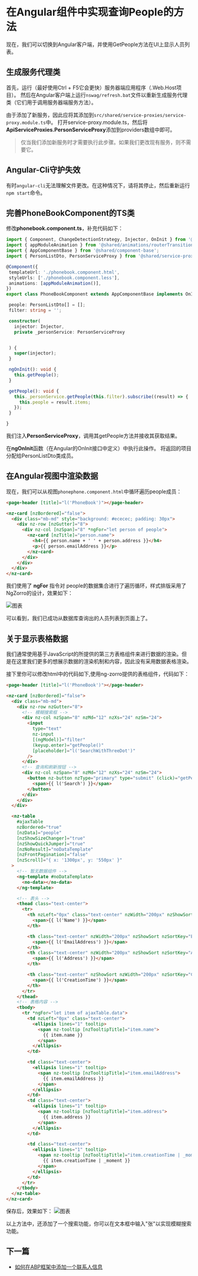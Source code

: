 # 在Angular组件中实现查询People的方法


现在，我们可以切换到Angular客户端，并使用GetPeople方法在UI上显示人员列表。

## 生成服务代理类

首先，运行（最好使用Ctrl + F5它会更快）服务器端应用程序（.Web.Host项目）。
然后在Angular客户端上运行`nswag/refresh.bat`文件以重新生成服务代理类（它们用于调用服务器端服务方法）。

由于添加了新服务，因此应将其添加到`src/shared/service-proxies/service-proxy.module.ts`中。
打开service-proxy.module.ts，然后将**ApiServiceProxies.PersonServiceProxy**添加到providers数组中即可。

> 仅当我们添加新服务时才需要执行此步骤。如果我们更改现有服务，则不需要它。

## Angular-Cli守护失效

有时`angular-cli`无法理解文件更改。在这种情况下，请将其停止，然后重新运行`npm start`命令。

## 完善PhoneBookComponent的TS类
 
 修改**phonebook.component.ts**，补充代码如下：

 ```typescript
import { Component, ChangeDetectionStrategy, Injector, OnInit } from '@angular/core';
import { appModuleAnimation } from '@shared/animations/routerTransition';
import { AppComponentBase } from '@shared/component-base';
import { PersonListDto, PersonServiceProxy } from '@shared/service-proxies';

@Component({
  templateUrl: './phonebook.component.html',
  styleUrls: ['./phonebook.component.less'],
  animations: [appModuleAnimation()],
})
export class PhoneBookComponent extends AppComponentBase implements OnInit {

  people: PersonListDto[] = [];
  filter: string = '';

  constructor(
    injector: Injector,
    private _personService: PersonServiceProxy


  ) {
    super(injector);
  }

  ngOnInit(): void {
    this.getPeople();
  }

  getPeople(): void {
    this._personService.getPeople(this.filter).subscribe((result) => {
      this.people = result.items;
    });
  }

}

 ``` 

 我们注入**PersonServiceProxy**，调用其getPeople方法并接收其获取结果。
 
 在**ngOnInit**函数（在Angular的OnInit接口中定义）中执行此操作。 将返回的项目分配给PersonListDto类成员。

## 在Angular视图中渲染数据

现在，我们可以从视图`phonephone.component.html`中循环遍历people成员：

```html
<page-header [title]="l('PhoneBook')"></page-header>

<nz-card [nzBordered]="false">
  <div class="mb-md" style="background: #ececec; padding: 30px">
    <div nz-row [nzGutter]="8">
      <div nz-col [nzSpan]="8" *ngFor="let person of people">
        <nz-card [nzTitle]="person.name">
          <h4>{{ person.name + ' ' + person.address }}</h4>
          <p>{{ person.emailAddress }}</p>
        </nz-card>
      </div>
    </div>
  </div>
</nz-card>

```
我们使用了 **ngFor** 指令对 people的数据集合进行了遍历循环，样式排版采用了NgZorro的设计，效果如下：

![图表](images/8.1.png)

可以看到，我们已成功从数据库查询出的人员列表到页面上了。
  

## 关于显示表格数据


我们通常使用基于JavaScript的所提供的第三方表格组件来进行数据的渲染。但是在这里我们更多的想展示数据的渲染机制和内容，因此没有采用数据表格渲染。

接下里你可以修改html中的代码如下,使用ng-zorro提供的表格组件，代码如下：

```html
<page-header [title]="l('PhoneBook')"></page-header>

<nz-card [nzBordered]="false">
  <div class="mb-md">
    <div nz-row nzGutter="8">
      <!-- 模糊搜索框 -->
      <div nz-col nzSpan="8" nzMd="12" nzXs="24" nzSm="24">
        <input
          type="text"
          nz-input
          [(ngModel)]="filter"
          (keyup.enter)="getPeople()"
          [placeholder]="l('SearchWithThreeDot')"
        />
      </div>
      <!-- 查询和刷新按钮 -->
      <div nz-col nzSpan="8" nzMd="12" nzXs="24" nzSm="24">
        <button nz-button nzType="primary" type="submit" (click)="getPeople()">
          <span>{{ l('Search') }}</span>
        </button>
      </div>
    </div>
  </div>

  <nz-table
    #ajaxTable
    nzBordered="true"
    [nzData]="people"
    [nzShowSizeChanger]="true"
    [nzShowQuickJumper]="true"
    [nzNoResult]="noDataTemplate"
    [nzFrontPagination]="false"
    [nzScroll]="{ x: '1300px', y: '550px' }"
  >
    <!-- 暂无数据组件 -->
    <ng-template #noDataTemplate>
      <no-data></no-data>
    </ng-template>

    <!-- 表头 -->
    <thead class="text-center">
      <tr>
        <th nzLeft="0px" class="text-center" nzWidth="200px" nzShowSort nzSortKey="Name">
          <span>{{ l('Name') }}</span>
        </th>

        <th class="text-center" nzWidth="200px" nzShowSort nzSortKey="EmailAddress">
          <span>{{ l('EmailAddress') }}</span>
        </th>
        <th class="text-center" nzWidth="200px" nzShowSort nzSortKey="Address">
          <span>{{ l('Address') }}</span>
        </th>

        <th class="text-center" nzShowSort nzWidth="200px" nzSortKey="CreationTime">
          <span>{{ l('CreationTime') }}</span>
        </th>
      </tr>
    </thead>
    <!-- 表格内容 -->
    <tbody>
      <tr *ngFor="let item of ajaxTable.data">
        <td nzLeft="0px" class="text-center">
          <ellipsis lines="1" tooltip>
            <span nz-tooltip [nzTooltipTitle]="item.name">
              {{ item.name }}
            </span>
          </ellipsis>
        </td>

        <td class="text-center">
          <ellipsis lines="1" tooltip>
            <span nz-tooltip [nzTooltipTitle]="item.emailAddress">
              {{ item.emailAddress }}
            </span>
          </ellipsis>
        </td>
        <td class="text-center">
          <ellipsis lines="1" tooltip>
            <span nz-tooltip [nzTooltipTitle]="item.address">
              {{ item.address }}
            </span>
          </ellipsis>
        </td>

        <td class="text-center">
          <ellipsis lines="1" tooltip>
            <span nz-tooltip [nzTooltipTitle]="item.creationTime | _moment">
              {{ item.creationTime | _moment }}
            </span>
          </ellipsis>
        </td>
      </tr>
    </tbody>
  </nz-table>
</nz-card>


```

保存后，效果如下：
![图表](images/8.2.png)


以上方法中，还添加了一个搜索功能，你可以在文本框中输入"张"以实现模糊搜索功能。


## 下一篇

- [如何在ABP框架中添加一个联系人信息](9.Creating-New-Person-Method.md)